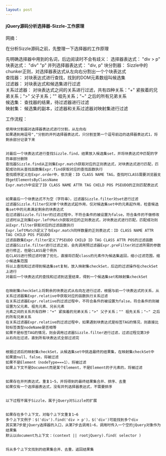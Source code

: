 ```yaml
---
layout: post
---
```


<h4>jQuery源码分析选择器-Sizzle-工作原理</h4>

网摘：

在分析Sizzle源码之前，先整理一下选择器的工作原理 


先明确选择器中用到的名词，后边阅读时不会有歧义：
选择器表达式： "div > p"
块表达式： "div" "p"
并列选择器表达式： "div, p"
块分割器： Sizzle中的chunker正则，对选择器表达式从左向右分割出一个个块表达式  
查找器： 对块表达式进行查找，找到的DOM元素数组叫候选集  
过滤器： 对块表达式和候选集进行过滤  
关系过滤器： 对块表达式之间的关系进行过滤，共有四种关系："+" 紧挨着的兄弟关系；">" 父子关系；"" 祖先关系；"~" 之后的所有兄弟关系  
候选集： 查找器的结果，待过滤器进行过滤  
映射集： 候选集的副本，过滤器和关系过滤器对映射集进行过滤  

 

工作流程：

    使用块分割器对选择器表达式进行分割，从左向右
    如果遇到用逗号","分割的并列选择器表达式，只分割至第一个逗号前边的选择器表达式1，将剩余部分记录下来

     
    对最后一个块表达式进行查找Sizzle.find，结果放入候选集set，并将块表达式中匹配的字符串部分删除
    查找器Sizzle.find从正则集Expr.match获取对应的正则表达式，对块表达式进行匹配，匹配成功则从查找函数集Expr.find获取对应的查找函数执行
    查找顺序定义在Expr.order中，依次是：ID CLASS NAME TAG，查找时CLASS需要浏览器支持getElementsByClassName
    Expr.match中设定了ID CLASS NAME ATTR TAG CHILD POS PSEUDO的正则匹配表达式

     
    如果最后一个块表达式不为空（字符串），过滤器Sizzle.filter对set进行过滤
    过滤器Sizzle.filter仅对单个块表达式起作用，仅对候选集set中的元素起作用，检查候选集set中的元素满足剩余的块表达式
    在过滤器Sizzle.filter的过滤过程中，不符合条件的被设置为false，符合条件的不做修改
    过滤时从正则集Expr.leftMatch获取对应的正则表达式，对块表达式进行匹配，匹配成功则从Expr.filter获取对应的过滤函数执行
    Expr.leftMatch定义了与Expr.match同样数量的正则表达式：ID CLASS NAME ATTR TAG CHILD POS PSEUDO
    过滤函数集Expr.filter定义了PSEUDO CHILD ID TAG CLASS ATTR POS的过滤函数
    过滤器Sizzle.filter进行过滤之前，会先调用预过滤器Expr.preFilter对过滤所需的参数进行修正，但是CLASS是个例外
    在CLASS进行预过滤时做了优化，直接将匹配class的元素作为候选集返回，缩小过滤范围，缩小候选集范围
    将以上查找和过滤得到候选集set复制，放入映射集checkSet，后边的过滤操作在checkSet上进行
    对最后一个块表达式的查找和过滤到这里结束，得到一个候选集set和映射集checkSet

     
    在映射集checkSet上将剩余的块表达式从右向左进行过滤，根据与前一个块表达式的关系，从关系过滤器集Expr.relative中获取对应的函数执行关系过滤
    在关系过滤器Expr.relative的过滤过程中，不符合条件的被设置为false，符合条件的则被设置为父元素、祖先元素、兄长元素
    元素之间的关系共有四种："+" 紧挨着的兄弟关系；">" 父子关系；"" 祖先关系；"~" 之后的所有兄弟关系
    在关系过滤器Expr.relative的过滤过程中，如果遇到块表达式是标签TAG的情况，则直接比较标签类型nodeName是否相等
    如果不是标签TAG的情况，则会调用过滤器Sizzle.filter进行过滤，过滤过程见第3步
    从右向左过滤，直到所有块表达式全部过滤完

     
    根据过滤后的映射集checkSet，从候选集set中挑选最终的结果集，在映射集checkSet中
    如果是null、false，将被过滤
    如果不是Element（nodeType===1），将被过滤
    如果上下文不是Document而是某个Element，不是Element的子元素的，将被过滤

     
    如果存在并列表达式，重复1~5，并将得到的最终结果集合并、排序、去重
    如果仅有一个选择器表达式，没有并列选择器表达式，不需要排序

     
    以下过程不属于Sizzle，属于jQuery对Sizzle的扩展

     
    如果存在多个上下文，对每个上下文重复1~6
    多个上下文例子：$('div').find('div > p')，$('div')可能找到多个div
    其实第7步是jQuery选择器的入口，从第7步去调用1~6，调用时传入一个空的jQuery对象作为结果集
    默认以document为上下文：(context || rootjQuery).find( selector )

     
    将从多个上下文找到的结果集合并、去重，返回结果集
